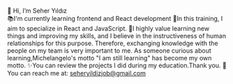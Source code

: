 👋 Hi, I’m Seher Yıldız </br>
📚I'm currently learning frontend and React development
🎯In this training, I aim to specialize in React and JavaScript.
📍I highly value learning new things and improving my skills, and I believe in the instructiveness of human relationships for this purpose. Therefore, exchanging knowledge with the people on my team is very important to me. As someone curious about learning,Michelangelo's motto "I am still learning" has become my own motto.
✨You can review the projects I did during my education.Thank you.
📩You can reach me at: seheryildizjob@gmail.com 
